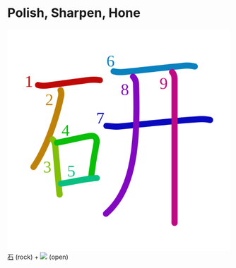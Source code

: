 # Polish, Sharpen, Hone
![7814](../kanji-colorize/7814.svg)
[石](../kanji-dict/石.md) (rock) + ![](http://www.kanjidamage.com/assets/radsmall/open-598f270893445214cea8c9c6a4a9722c4f2d3a00fea3d0e5e87519ed14df2cbd.jpg) (open)